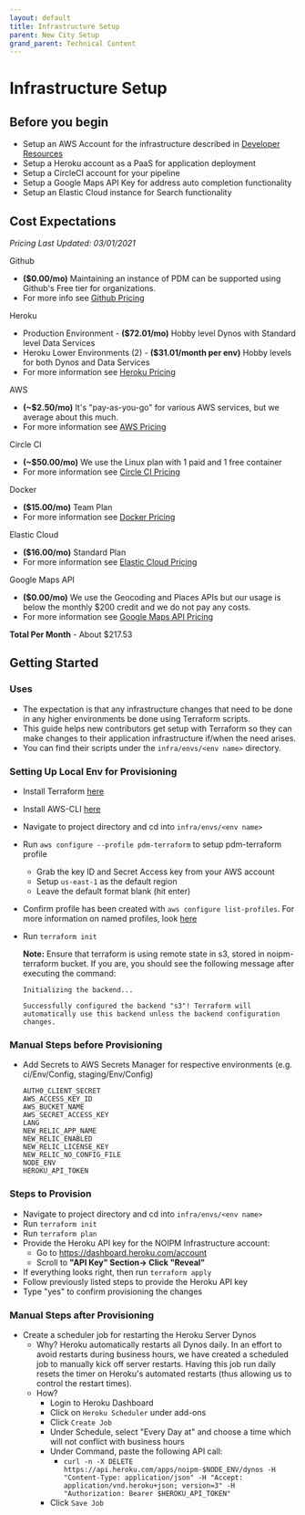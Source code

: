 ```yaml
---
layout: default
title: Infrastructure Setup
parent: New City Setup
grand_parent: Technical Content
---
```

# Infrastructure Setup

## Before you begin

* Setup an AWS Account for the infrastructure described in [Developer Resources]()
* Setup a Heroku account as a PaaS for application deployment
* Setup a CircleCI account for your pipeline
* Setup a Google Maps API Key for address auto completion functionality
* Setup an Elastic Cloud instance for Search functionality

## Cost Expectations
*Pricing Last Updated: 03/01/2021*

Github 
* **($0.00/mo)** Maintaining an instance of PDM can be supported using Github's Free tier for organizations. 
* For more info see [Github Pricing](https://github.com/pricing)

Heroku 
* Production Environment - **($72.01/mo)** Hobby level Dynos with Standard level Data Services
* Heroku Lower Environments (2) - **($31.01/month per env)** Hobby levels for both Dynos and Data Services
* For more information see [Heroku Pricing](https://www.heroku.com/pricing)

AWS
* **(~$2.50/mo)** It's "pay-as-you-go" for various AWS services, but we average about this much.
* For more information see [AWS Pricing](https://aws.amazon.com/pricing/)

Circle CI
* **(~$50.00/mo)** We use the Linux plan with 1 paid and 1 free container
* For more information see [Circle CI Pricing](https://circleci.com/pricing/)

Docker
* **($15.00/mo)** Team Plan
* For more information see [Docker Pricing](https://www.docker.com/pricing)

Elastic Cloud
* **($16.00/mo)** Standard Plan
* For more information see [Elastic Cloud Pricing](https://www.elastic.co/pricing/)

Google Maps API
* **($0.00/mo)** We use the Geocoding and Places APIs but our usage is below the monthly $200 credit and we do not pay any costs.
* For more information see [Google Maps API Pricing](https://cloud.google.com/maps-platform/pricing)

**Total Per Month** - About $217.53

## Getting Started

### Uses
* The expectation is that any infrastructure changes that need to be done in any higher environments be done using Terraform scripts.
* This guide helps new contributors get setup with Terraform so they can make changes to their application infrastructure if/when the need arises.
* You can find their scripts under the `infra/envs/<env name>` directory.

### Setting Up Local Env for Provisioning
* Install Terraform [here](https://learn.hashicorp.com/tutorials/terraform/install-cli#install-terraform)
* Install AWS-CLI  [here](https://docs.aws.amazon.com/cli/latest/userguide/install-cliv2-mac.html)
* Navigate to project directory and cd into `infra/envs/<env name>`
* Run `aws configure --profile pdm-terraform`  to setup pdm-terraform profile
  * Grab the key ID and Secret Access key from your AWS account
  * Setup `us-east-1` as the default region
  * Leave the default format blank (hit enter)
* Confirm profile has been created with `aws configure list-profiles`. For more information on named profiles, look [here](https://docs.aws.amazon.com/cli/latest/userguide/cli-configure-profiles.html)
* Run `terraform init `

  **Note:** Ensure that terraform is using remote state in s3, stored in noipm-terraform bucket. If you are, you should see the following message after executing the command:
    ```
    Initializing the backend...

    Successfully configured the backend "s3"! Terraform will automatically use this backend unless the backend configuration changes.
    ```

### Manual Steps before Provisioning
* Add Secrets to AWS Secrets Manager for respective environments (e.g. ci/Env/Config, staging/Env/Config)
  ```
  AUTH0_CLIENT_SECRET
  AWS_ACCESS_KEY_ID
  AWS_BUCKET_NAME
  AWS_SECRET_ACCESS_KEY
  LANG
  NEW_RELIC_APP_NAME
  NEW_RELIC_ENABLED
  NEW_RELIC_LICENSE_KEY
  NEW_RELIC_NO_CONFIG_FILE
  NODE_ENV
  HEROKU_API_TOKEN
  ```

### Steps to Provision 
* Navigate to project directory and cd into `infra/envs/<env name>`
* Run `terraform init`
* Run `terraform plan`
* Provide the Heroku API key for the NOIPM Infrastructure account:
  * Go to https://dashboard.heroku.com/account
  * Scroll to **"API Key" Section-> Click "Reveal"**
* If everything looks right, then run `terraform apply`
* Follow previously listed steps to provide the Heroku API key
* Type "yes" to confirm provisioning the changes

### Manual Steps after Provisioning
* Create a scheduler job for restarting the Heroku Server Dynos
  * Why? Heroku automatically restarts all Dynos daily. In an effort to avoid restarts during business hours, we have created a scheduled job to manually kick off server restarts. Having this job run daily resets the timer on Heroku's automated restarts (thus allowing us to control the restart times).
  * How? 
    * Login to Heroku Dashboard
    * Click on `Heroku Scheduler` under add-ons
    * Click `Create Job`
    * Under Schedule, select "Every Day at" and choose a time which will not conflict with business hours
    * Under Command, paste the following API call: 
      * `curl -n -X DELETE https://api.heroku.com/apps/noipm-$NODE_ENV/dynos -H "Content-Type: application/json" -H "Accept: application/vnd.heroku+json; version=3" -H "Authorization: Bearer $HEROKU_API_TOKEN"`
    * Click `Save Job`
